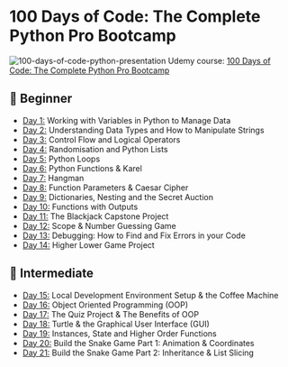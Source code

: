 # 100 Days of Code: The Complete Python Pro Bootcamp
![100-days-of-code-python-presentation](https://github.com/laurasmendozad/100-Days-Of-Code-Python/assets/58611097/06d7fad2-d894-4abe-b525-1d615754a8fe)
Udemy course: [100 Days of Code: The Complete Python Pro Bootcamp](https://www.udemy.com/course/100-days-of-code/)

## 🌈 Beginner 
- [Day 1:](https://github.com/laurasmendozad/100-Days-Of-Code-Python/tree/main/ProjectsPerDay/Day%20001) Working with Variables in Python to Manage Data
- [Day 2:](https://github.com/laurasmendozad/100-Days-Of-Code-Python/tree/main/ProjectsPerDay/Day%20002) Understanding Data Types and How to Manipulate Strings
- [Day 3:](https://github.com/laurasmendozad/100-Days-Of-Code-Python/tree/main/ProjectsPerDay/Day%20003) Control Flow and Logical Operators
- [Day 4:](https://github.com/laurasmendozad/100-Days-Of-Code-Python/tree/main/ProjectsPerDay/Day%20004) Randomisation and Python Lists
- [Day 5:](https://github.com/laurasmendozad/100-Days-Of-Code-Python/tree/main/ProjectsPerDay/Day%20005) Python Loops
- [Day 6:](https://github.com/laurasmendozad/100-Days-Of-Code-Python/tree/main/ProjectsPerDay/Day%20006) Python Functions & Karel
- [Day 7:](https://github.com/laurasmendozad/100-Days-Of-Code-Python/tree/main/ProjectsPerDay/Day%20007) Hangman
- [Day 8:](https://github.com/laurasmendozad/100-Days-Of-Code-Python/tree/main/ProjectsPerDay/Day%20008) Function Parameters & Caesar Cipher
- [Day 9:](https://github.com/laurasmendozad/100-Days-Of-Code-Python/tree/main/ProjectsPerDay/Day%20009) Dictionaries, Nesting and the Secret Auction
- [Day 10:](https://github.com/laurasmendozad/100-Days-Of-Code-Python/tree/main/ProjectsPerDay/Day%20010) Functions with Outputs
- [Day 11:](https://github.com/laurasmendozad/100-Days-Of-Code-Python/tree/main/ProjectsPerDay/Day%20011) The Blackjack Capstone Project
- [Day 12:](https://github.com/laurasmendozad/100-Days-Of-Code-Python/tree/main/ProjectsPerDay/Day%20012) Scope & Number Guessing Game
- [Day 13:](https://github.com/laurasmendozad/100-Days-Of-Code-Python/tree/main/ProjectsPerDay/Day%20013) Debugging: How to Find and Fix Errors in your Code
- [Day 14:](https://github.com/laurasmendozad/100-Days-Of-Code-Python/tree/main/ProjectsPerDay/Day%20014) Higher Lower Game Project

## 🌈 Intermediate 
- [Day 15:](https://github.com/laurasmendozad/100-Days-Of-Code-Python/tree/main/ProjectsPerDay/Day%20015) Local Development Environment Setup & the Coffee Machine
- [Day 16:](https://github.com/laurasmendozad/100-Days-Of-Code-Python/tree/main/ProjectsPerDay/Day%20016) Object Oriented Programming (OOP)
- [Day 17:](https://github.com/laurasmendozad/100-Days-Of-Code-Python/tree/main/ProjectsPerDay/Day%20017) The Quiz Project & The Benefits of OOP
- [Day 18:](https://github.com/laurasmendozad/100-Days-Of-Code-Python/tree/main/ProjectsPerDay/Day%20018) Turtle & the Graphical User Interface (GUI)
- [Day 19:](https://github.com/laurasmendozad/100-Days-Of-Code-Python/tree/main/ProjectsPerDay/Day%20019) Instances, State and Higher Order Functions
- [Day 20:](https://github.com/laurasmendozad/100-Days-Of-Code-Python/tree/main/ProjectsPerDay/Day%20020) Build the Snake Game Part 1: Animation & Coordinates
- [Day 21:](https://github.com/laurasmendozad/100-Days-Of-Code-Python/tree/main/ProjectsPerDay/Day%20021) Build the Snake Game Part 2: Inheritance & List Slicing
